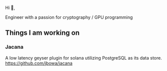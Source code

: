 Hi 👋,

Engineer with a passion for cryptography / GPU programming

## Things I am working on
### Jacana

A low latency geyser plugin for solana utilizing PostgreSQL as its data store. https://github.com/jbowa/jacana

